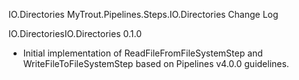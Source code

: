 IO.Directories MyTrout.Pipelines.Steps.IO.Directories Change Log

IO.DirectoriesIO.Directories 0.1.0
- Initial implementation of ReadFileFromFileSystemStep and WriteFileToFileSystemStep based on Pipelines v4.0.0 guidelines.